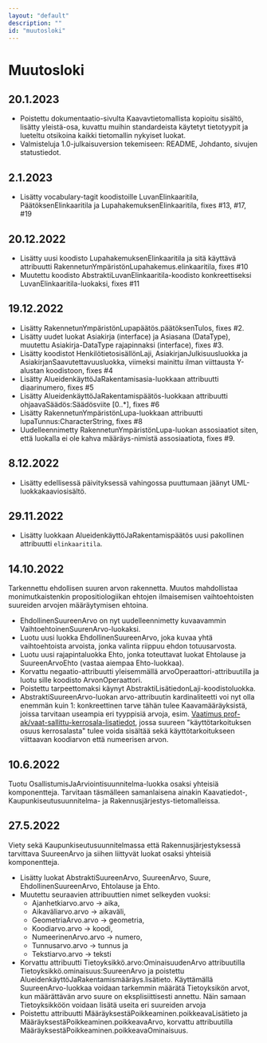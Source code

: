```yaml
---
layout: "default"
description: ""
id: "muutosloki"
---
```

# Muutosloki

## 20.1.2023

* Poistettu dokumentaatio-sivulta Kaavavtietomallista kopioitu sisältö, lisätty yleistä-osa, kuvattu muihin standardeista käytetyt tietotyypit ja lueteltu otsikoina kaikki tietomallin nykyiset luokat.
* Valmisteluja 1.0-julkaisuversion tekemiseen: README, Johdanto, sivujen statustiedot.

## 2.1.2023

* Lisätty vocabulary-tagit koodistoille LuvanElinkaaritila, PäätöksenElinkaaritila ja LupahakemuksenElinkaaritila, fixes #13, #17, #19 

## 20.12.2022

* Lisätty uusi koodisto LupahakemuksenElinkaaritila ja sitä käyttävä attribuutti RakennetunYmpäristönLupahakemus.elinkaaritila, fixes #10
* Muutettu koodisto AbstraktiLuvanElinkaaritila-koodisto konkreettiseksi LuvanElinkaaritila-luokaksi, fixes #11

## 19.12.2022

* Lisätty RakennetunYmpäristönLupapäätös.päätöksenTulos, fixes #2.
* Lisätty uudet luokat Asiakirja (interface) ja Asiasana (DataType), muutettu Asiakirja-DataType rajapinnaksi (interface), fixes #3.
* Lisätty koodistot HenkilötietosisällönLaji, AsiakirjanJulkisuusluokka ja AsiakirjanSaavutettavuusluokka, viimeksi mainittu ilman viittausta Y-alustan koodistoon, fixes #4
* Lisätty AlueidenkäyttöJaRakentamisasia-luokkaan attribuutti diaarinumero, fixes #5
* Lisätty AlueidenkäyttöJaRakentamispäätös-luokkaan attribuutti ohjaavaSäädös:Säädösviite [0..*], fixes #6
* Lisätty RakennetunYmpäristönLupa-luokkaan attribuutti lupaTunnus:CharacterString, fixes #8
* Uudelleennimetty RakennetunYmpäristönLupa-luokan assosiaatiot siten, että luokalla ei ole kahva määräys-nimistä assosiaatiota, fixes #9.

## 8.12.2022

* Lisätty edellisessä päivityksessä vahingossa puuttumaan jäänyt UML-luokkakaaviosisältö.

## 29.11.2022

* Lisätty luokkaan AlueidenkäyttöJaRakentamispäätös uusi pakollinen attribuutti ```elinkaaritila```.

## 14.10.2022
Tarkennettu ehdollisen suuren arvon rakennetta. Muutos mahdollistaa monimutkaistenkin propositiologiikan ehtojen ilmaisemisen vaihtoehtoisten suureiden arvojen määräytymisen ehtoina.

* EhdollinenSuureenArvo on nyt uudelleennimetty kuvaavammin VaihtoehtoinenSuurenArvo-luokaksi.
* Luotu uusi luokka EhdollinenSuureenArvo, joka kuvaa yhtä vaihtoehtoista arvoista, jonka valinta riippuu ehdon totuusarvosta.
* Luotu uusi rajapintaluokka Ehto, jonka toteuttavat luokat Ehtolause ja SuureenArvoEhto (vastaa aiempaa Ehto-luokkaa).
* Korvattu negaatio-attribuutti yleisemmällä arvoOperaattori-attribuutilla ja luotu sille koodisto ArvonOperaattori.
* Poistettu tarpeettomaksi käynyt AbstraktiLisätiedonLaji-koodistoluokka.
* AbstraktiSuureenArvo-luokan arvo-attribuutin kardinaliteetti voi nyt olla enemmän kuin 1: konkreettinen tarve tähän tulee Kaavamääräyksistä, joissa tarvitaan useampia eri tyyppisiä arvoja, esim. [Vaatimus prof-ak/vaat-sallittu-kerrosala-lisatiedot](https://tietomallit.ymparisto.fi/kaavatiedot/soveltamisprofiili/asemakaava/v1.0/rakentamisen-maara-sijoittaminen/#prof-ak-vaat-sallittu-kerrosala-lisatiedot), jossa suureen "käyttötarkoituksen osuus kerrosalasta" tulee voida sisältää sekä käyttötarkoitukseen viittaavan koodiarvon että numeerisen arvon.

## 10.6.2022
Tuotu OsallistumisJaArviointisuunnitelma-luokka osaksi yhteisiä komponentteja. Tarvitaan täsmälleen samanlaisena ainakin Kaavatiedot-, Kaupunkiseutusuunnitelma- ja Rakennusjärjestys-tietomalleissa.

## 27.5.2022
Viety sekä Kaupunkiseutusuunnitelmassa että Rakennusjärjestyksessä tarvittava SuureenArvo ja siihen liittyvät luokat osaksi yhteisiä komponentteja.

* Lisätty luokat AbstraktiSuureenArvo, SuureenArvo, Suure, EhdollinenSuureenArvo, Ehtolause ja Ehto.
* Muutettu seuraavien attribuuttien nimet selkeyden vuoksi:
   * Ajanhetkiarvo.arvo -> aika,
   * Aikaväliarvo.arvo -> aikaväli,
   * GeometriaArvo.arvo -> geometria,
   * Koodiarvo.arvo -> koodi,
   * NumeerinenArvo.arvo -> numero,
   * Tunnusarvo.arvo -> tunnus ja
   * Tekstiarvo.arvo -> teksti
* Korvattu attribuutti Tietoyksikkö.arvo:OminaisuudenArvo attribuutilla Tietoyksikkö.ominaisuus:SuureenArvo ja poistettu AlueidenkäyttöJaRakentamismääräys.lisätieto. Käyttämällä SuureenArvo-luokkaa voidaan tarkemmin määrätä Tietoyksikön arvot, kun määrättävän arvo suure on eksplisiittisesti annettu. Näin samaan Tietoyksikköön voidaan lisätä useita eri suureiden arvoja
* Poistettu attribuutti MääräyksestäPoikkeaminen.poikkeavaLisätieto ja MääräyksestäPoikkeaminen.poikkeavaArvo, korvattu attribuutilla MääräyksestäPoikkeaminen.poikkeavaOminaisuus.